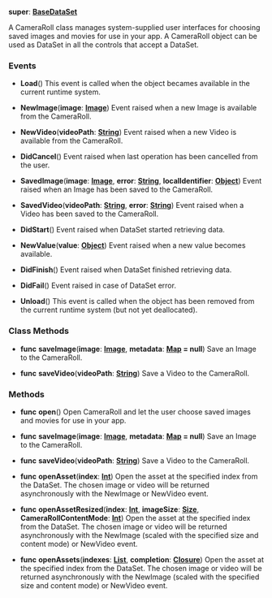 **super**: **[BaseDataSet](BaseDataSet.md)**

A CameraRoll class manages system-supplied user interfaces for choosing saved images and movies for use in your app. A CameraRoll object can be used as DataSet in all the controls that accept a DataSet.

### Events

* **Load**()
This event is called when the object becames available in the current runtime system.

* **NewImage**(**image**: **[Image](Image.md)**)
Event raised when a new Image is available from the CameraRoll.

* **NewVideo**(**videoPath**: **[String](../gravity/string.md)**)
Event raised when a new Video is available from the CameraRoll.

* **DidCancel**()
Event raised when last operation has been cancelled from the user.

* **SavedImage**(**image**: **[Image](Image.md)**, **error**: **[String](../gravity/string.md)**, **localIdentifier**: **[Object](../gravity/object.md)**)
Event raised when an Image has been saved to the CameraRoll.

* **SavedVideo**(**videoPath**: **[String](../gravity/string.md)**, **error**: **[String](../gravity/string.md)**)
Event raised when a Video has been saved to the CameraRoll.

* **DidStart**()
Event raised when DataSet started retrieving data.

* **NewValue**(**value**: **[Object](../gravity/object.md)**)
Event raised when a new value becomes available.

* **DidFinish**()
Event raised when DataSet finished retrieving data.

* **DidFail**()
Event raised in case of DataSet error.

* **Unload**()
This event is called when the object has been removed from the current runtime system (but not yet deallocated).



### Class Methods

* **func** **saveImage**(**image**: **[Image](Image.md)**, **metadata**: **[Map](../gravity/map.md) = null**)
Save an Image to the CameraRoll.

* **func** **saveVideo**(**videoPath**: **[String](../gravity/string.md)**)
Save a Video to the CameraRoll.



### Methods

* **func** **open**()
Open CameraRoll and let the user choose saved images and movies for use in your app.

* **func** **saveImage**(**image**: **[Image](Image.md)**, **metadata**: **[Map](../gravity/map.md) = null**)
Save an Image to the CameraRoll.

* **func** **saveVideo**(**videoPath**: **[String](../gravity/string.md)**)
Save a Video to the CameraRoll.

* **func** **openAsset**(**index**: **[Int](../gravity/int.md)**)
Open the asset at the specified index from the DataSet. The chosen image or video will be returned asynchronously with the NewImage or NewVideo event.

* **func** **openAssetResized**(**index**: **[Int](../gravity/int.md)**, **imageSize**: **[Size](Size.md)**, **CameraRollContentMode**: **[Int](../gravity/int.md)**)
Open the asset at the specified index from the DataSet. The chosen image or video will be returned asynchronously with the NewImage (scaled with the specified size and content mode) or NewVideo event.

* **func** **openAssets**(**indexes**: **[List](../gravity/list.md)**, **completion**: **<a href="../gravity/closure.html" data-toggle="popover" data-trigger="hover" title="completion (assets: List)" data-content="The completion closure, if set, is executed when all the requested assets are available. This block has no return value and takes a single List argument with the list of Image objects for images and String objects representing the paths for video files.">Closure</a>**)
Open the asset at the specified index from the DataSet. The chosen image or video will be returned asynchronously with the NewImage (scaled with the specified size and content mode) or NewVideo event.





